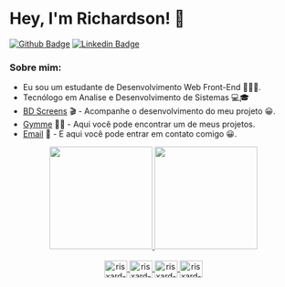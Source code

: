 # Hey, I'm Richardson! 👋


[![Github Badge](https://img.shields.io/badge/-Github-000?style=flat-square&logo=Github&logoColor=white&link=https://github.com/Risxard)](https://github.com/Risxard)
[![Linkedin Badge](https://img.shields.io/badge/-LinkedIn-blue?style=flat-square&logo=Linkedin&logoColor=white&link=https://www.linkedin.com/in/richardson-ssouza/)](https://www.linkedin.com/in/richardson-ssouza/)

### Sobre mim:
- Eu sou um estudante de Desenvolvimento Web Front-End 👨🏾‍💻.
- Tecnólogo em Analise e Desenvolvimento de Sistemas 💻🎓
- [BD Screens](https://github.com/Risxard/BD-Screens) 🎬︎ - Acompanhe o desenvolvimento do meu projeto 😀. 
- [Gymme](https://github.com/Risxard/Gymme) 🏋️‍♀️ - Aqui você pode encontrar um de meus projetos.
- [Email](mailto:richardsonphp@gmail.com?subject=RE:ContatoGitHub) 📧 - E aqui você pode entrar em contato comigo 😀. 

 <div align="center">
  <a href="https://github.com/risxard">
  <img height="180em" src="https://github-readme-stats.vercel.app/api?username=risxard&theme=blue-green"/>
  <img height="180em" src="https://github-readme-stats.vercel.app/api/top-langs/?username=risxard&theme=blue-green"/>
</div>
 
<div style="display: inline_block" align="center"><br>
  <img align="center" alt="risxard-react" height="30" width="40" src="https://cdn.jsdelivr.net/gh/devicons/devicon/icons/react/react-original-wordmark.svg">
   <img align="center" alt="risxard-javascritp" height="30" width="40" src="https://cdn.jsdelivr.net/gh/devicons/devicon/icons/javascript/javascript-plain.svg">
  <img align="center" alt="risxard-HTML" height="30" width="40" src="https://cdn.jsdelivr.net/gh/devicons/devicon/icons/html5/html5-plain-wordmark.svg">
  <img align="center" alt="risxard-CSS" height="30" width="40" src="https://cdn.jsdelivr.net/gh/devicons/devicon/icons/css3/css3-plain-wordmark.svg">
</div>
